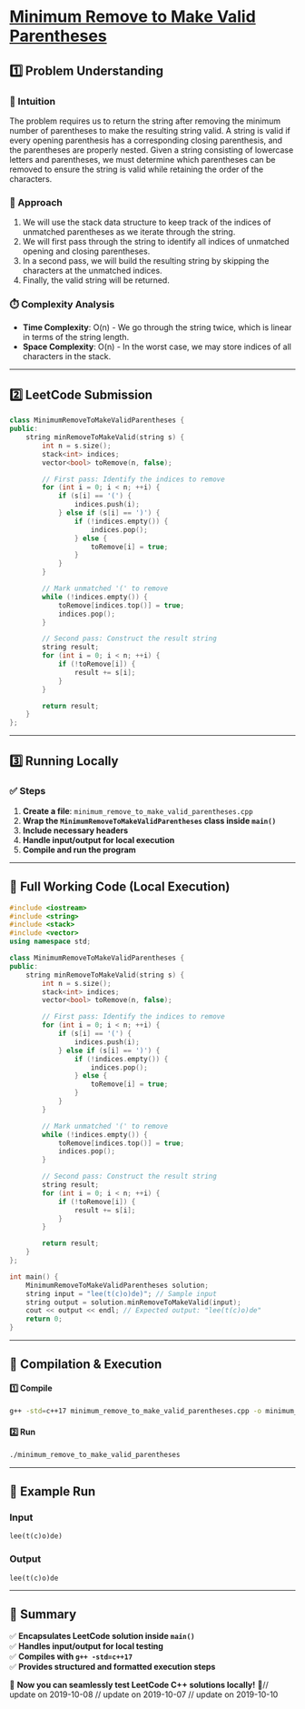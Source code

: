 # **[Minimum Remove to Make Valid Parentheses](https://leetcode.com/problems/minimum-remove-to-make-valid-parentheses/description/)**  

## **1️⃣ Problem Understanding**  
### **📌 Intuition**  
The problem requires us to return the string after removing the minimum number of parentheses to make the resulting string valid. A string is valid if every opening parenthesis has a corresponding closing parenthesis, and the parentheses are properly nested. Given a string consisting of lowercase letters and parentheses, we must determine which parentheses can be removed to ensure the string is valid while retaining the order of the characters.

### **🚀 Approach**  
1. We will use the stack data structure to keep track of the indices of unmatched parentheses as we iterate through the string.
2. We will first pass through the string to identify all indices of unmatched opening and closing parentheses.
3. In a second pass, we will build the resulting string by skipping the characters at the unmatched indices.
4. Finally, the valid string will be returned.

### **⏱️ Complexity Analysis**  
- **Time Complexity**: O(n) - We go through the string twice, which is linear in terms of the string length.
- **Space Complexity**: O(n) - In the worst case, we may store indices of all characters in the stack.

---  

## **2️⃣ LeetCode Submission**  
```cpp
class MinimumRemoveToMakeValidParentheses {
public:
    string minRemoveToMakeValid(string s) {
        int n = s.size();
        stack<int> indices;
        vector<bool> toRemove(n, false);

        // First pass: Identify the indices to remove
        for (int i = 0; i < n; ++i) {
            if (s[i] == '(') {
                indices.push(i);
            } else if (s[i] == ')') {
                if (!indices.empty()) {
                    indices.pop();
                } else {
                    toRemove[i] = true;
                }
            }
        }

        // Mark unmatched '(' to remove
        while (!indices.empty()) {
            toRemove[indices.top()] = true;
            indices.pop();
        }

        // Second pass: Construct the result string
        string result;
        for (int i = 0; i < n; ++i) {
            if (!toRemove[i]) {
                result += s[i];
            }
        }

        return result;
    }
};  
```  

---  

## **3️⃣ Running Locally**  
### **✅ Steps**  
1. **Create a file**: `minimum_remove_to_make_valid_parentheses.cpp`  
2. **Wrap the `MinimumRemoveToMakeValidParentheses` class inside `main()`**  
3. **Include necessary headers**  
4. **Handle input/output for local execution**  
5. **Compile and run the program**  

---  

## **📝 Full Working Code (Local Execution)**  
```cpp
#include <iostream>
#include <string>
#include <stack>
#include <vector>
using namespace std;

class MinimumRemoveToMakeValidParentheses {
public:
    string minRemoveToMakeValid(string s) {
        int n = s.size();
        stack<int> indices;
        vector<bool> toRemove(n, false);

        // First pass: Identify the indices to remove
        for (int i = 0; i < n; ++i) {
            if (s[i] == '(') {
                indices.push(i);
            } else if (s[i] == ')') {
                if (!indices.empty()) {
                    indices.pop();
                } else {
                    toRemove[i] = true;
                }
            }
        }

        // Mark unmatched '(' to remove
        while (!indices.empty()) {
            toRemove[indices.top()] = true;
            indices.pop();
        }

        // Second pass: Construct the result string
        string result;
        for (int i = 0; i < n; ++i) {
            if (!toRemove[i]) {
                result += s[i];
            }
        }

        return result;
    }
};

int main() {
    MinimumRemoveToMakeValidParentheses solution;
    string input = "lee(t(c)o)de)"; // Sample input
    string output = solution.minRemoveToMakeValid(input);
    cout << output << endl; // Expected output: "lee(t(c)o)de"
    return 0;
}
```  

---  

## **🔧 Compilation & Execution**  
#### **1️⃣ Compile**  
```bash
g++ -std=c++17 minimum_remove_to_make_valid_parentheses.cpp -o minimum_remove_to_make_valid_parentheses
```  

#### **2️⃣ Run**  
```bash
./minimum_remove_to_make_valid_parentheses
```  

---  

## **🎯 Example Run**  
### **Input**  
```
lee(t(c)o)de)
```  
### **Output**  
```
lee(t(c)o)de
```  

---  

## **📌 Summary**  
✅ **Encapsulates LeetCode solution inside `main()`**  
✅ **Handles input/output for local testing**  
✅ **Compiles with `g++ -std=c++17`**  
✅ **Provides structured and formatted execution steps**  

🚀 **Now you can seamlessly test LeetCode C++ solutions locally!** 🚀// update on 2019-10-08
// update on 2019-10-07
// update on 2019-10-10
